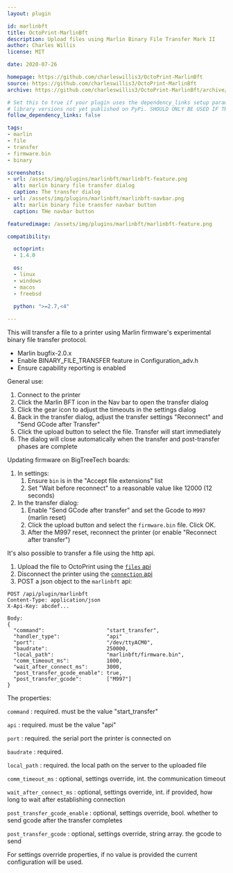 ```yaml
---
layout: plugin

id: marlinbft
title: OctoPrint-MarlinBft
description: Upload files using Marlin Binary File Transfer Mark II
author: Charles Willis
license: MIT

date: 2020-07-26

homepage: https://github.com/charleswillis3/OctoPrint-MarlinBft
source: https://github.com/charleswillis3/OctoPrint-MarlinBft
archive: https://github.com/charleswillis3/OctoPrint-MarlinBft/archive/master.zip

# Set this to true if your plugin uses the dependency_links setup parameter to include
# library versions not yet published on PyPi. SHOULD ONLY BE USED IF THERE IS NO OTHER OPTION!
follow_dependency_links: false

tags:
- marlin
- file
- transfer
- firmware.bin
- binary

screenshots:
- url: /assets/img/plugins/marlinbft/marlinbft-feature.png
  alt: marlin binary file transfer dialog
  caption: The transfer dialog
- url: /assets/img/plugins/marlinbft/marlinbft-navbar.png
  alt: marlin binary file transfer navbar button
  caption: THe navbar button

featuredimage: /assets/img/plugins/marlinbft/marlinbft-feature.png

compatibility:

  octoprint:
  - 1.4.0

  os:
  - linux
  - windows
  - macos
  - freebsd
    
  python: ">=2.7,<4"

---
```

This will transfer a file to a printer using Marlin firmware's experimental binary file transfer protocol.

* Marlin bugfix-2.0.x
* Enable BINARY_FILE_TRANSFER feature in Configuration_adv.h
* Ensure capability reporting is enabled

General use:

1. Connect to the printer
1. Click the Marlin BFT icon in the Nav bar to open the transfer dialog
1. Click the gear icon to adjust the timeouts in the settings dialog
1. Back in the transfer dialog, adjust the transfer settings "Reconnect" and "Send GCode after Transfer"
1. Click the upload button to select the file. Transfer will start immediately
1. The dialog will close automatically when the transfer and post-transfer phases are complete

Updating firmware on BigTreeTech boards:

1. In settings:
    1. Ensure `bin` is in the "Accept file extensions" list
    1. Set "Wait before reconnect" to a reasonable value like 12000 (12 seconds)
1. In the transfer dialog:
    1. Enable "Send GCode after transfer" and set the Gcode to `M997` (marlin reset)
    1. Click the upload button and select the `firmware.bin` file. Click OK.
    1. After the M997 reset, reconnect the printer (or enable "Reconnect after transfer")

It's also possible to transfer a file using the http api.

1. Upload the file to OctoPrint using the [`files` api](https://docs.octoprint.org/en/master/api/files.html#upload-file-or-create-folder)
1. Disconnect the printer using the [`connection` api](https://docs.octoprint.org/en/master/api/connection.html#issue-a-connection-command)
1. POST a json object to the `marlinbft` api:
```
POST /api/plugin/marlinbft
Content-Type: application/json
X-Api-Key: abcdef...

Body:
{
  "command":                    "start_transfer",
  "handler_type":               "api"
  "port":                       "/dev/ttyACM0",
  "baudrate":                   250000,
  "local_path":                 "marlinbft/firmware.bin",
  "comm_timeout_ms":            1000,
  "wait_after_connect_ms":      3000,
  "post_transfer_gcode_enable": true,
  "post_transfer_gcode":        ["M997"]
}
```

The properties:

`command`
: required. must be the value "start_transfer"

`api`
: required. must be the value "api"

`port`
: required. the serial port the printer is connected on

`baudrate`
: required.

`local_path`
: required. the local path on the server to the uploaded file

`comm_timeout_ms`
: optional, settings override, int. the communication timeout

`wait_after_connect_ms`
: optional, settings override, int. if provided, how long to wait after establishing connection

`post_transfer_gcode_enable`
: optional, settings override, bool. whether to send gcode after the transfer completes

`post_transfer_gcode`
: optional, settings override, string array. the gcode to send

For settings override properties, if no value is provided the current configuration will be used.